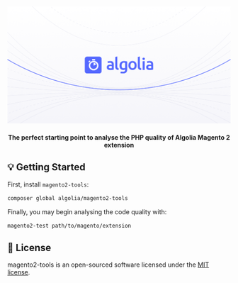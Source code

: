 <p align="center">
  <a href="https://www.algolia.com">
    <img alt="" src="https://raw.githubusercontent.com/algolia/algoliasearch-client-common/master/readme-banner.png" >
  </a>

  <h4 align="center">The perfect starting point to analyse the PHP quality of Algolia Magento 2 extension</h4>
</p>

## 💡 Getting Started

First, install `magento2-tools`:
```bash
composer global algolia/magento2-tools
```

Finally, you may begin analysing the code quality with:
```bash
magento2-test path/to/magento/extension
```

## 📄 License

magento2-tools is an open-sourced software licensed under the [MIT license](LICENSE).
